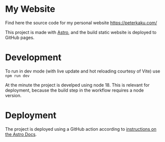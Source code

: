 # My Website

Find here the source code for my personal website https://peterkaku.com/

This project is made with [Astro](https://astro.build/), and the build static website is deployed to GitHub pages.

# Development

To run in dev mode (with live update and hot reloading courtesy of Vite) use `npm run dev`

At the minute the project is develped using node 18. This is relevant for deployment, because the build step in the workflow requires a node version.

# Deployment

The project is deployed using a GitHub action according to [instructions on the Astro Docs](https://docs.astro.build/en/guides/deploy/github/).
